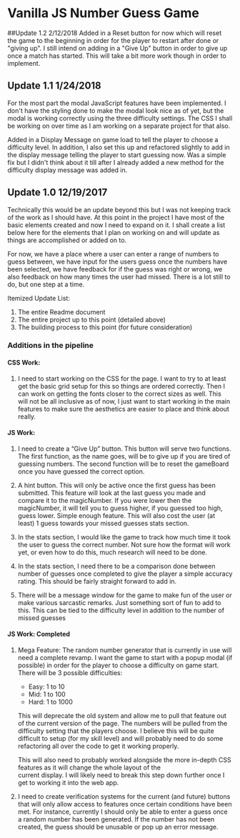 # Vanilla JS Number Guess Game

##Update 1.2 2/12/2018
Added in a Reset button for now which will reset the game to the beginning in order for the player to restart after done or "giving up". I still intend on adding in a "Give Up" button in order to give up once a match has started. This will take a bit more work though in order to implement. 

## Update 1.1 1/24/2018
For the most part the modal JavaScript features have been implemented. I don't have the styling done to make the modal look nice as of yet, but the modal is working correctly using the three difficulty settings. The CSS I shall be working on over time as I am working on a separate project for that also.

Added in a Display Message on game load to tell the player to choose a difficulty level. In addition, I also set this up and refactored slightly to add in the display message telling the player to start guessing now. Was a simple fix but I didn't think about it till after I already added a new method for the difficulty display message was added in.


## Update 1.0 12/19/2017
Technically this would be an update beyond this but I was not keeping track of the work as I should have. At this point in the project I have most of the basic elements created and now I need to expand on it. I shall create a list below here for the elements that I plan on working on and will update as things are accomplished or added on to.

For now, we have a place where a user can enter a range of numbers to guess between, we have input for the users guess once the numbers have been selected, we have feedback for if the guess was right or wrong, we also feedback on how many times the user had missed. There is a lot still to do, but one step at a time.

Itemized Update List:
1. The entire Readme document
2. The entire project up to this point (detailed above)
3. The building process to this point (for future consideration)



### Additions in the pipeline

#### CSS Work:
1. I need to start working on the CSS for the page. I want to try to at least get the basic grid setup for this so things are ordered correctly. Then I can work on getting the fonts closer to the correct sizes as well. This will not be all inclusive as of now, I just want to start working in the main features to make sure the aesthetics are easier to place and think about really.

#### JS Work:
1. I need to create a “Give Up” button. This button will serve two functions. The first function, as the name goes, will be to give up if you are tired of guessing numbers. The second function will be to reset the gameBoard once you have guessed the correct option.

2. A hint button. This will only be active once the first guess has been submitted. This feature will look at the last guess you made and compare it to the magicNumber. If you were lower then the magicNumber, it will tell you to guess higher, if you guessed too high, guess lower. Simple enough feature. This will also cost the user (at least) 1 guess towards your missed guesses stats section.

3. In the stats section, I would like the game to track how much time it took the user to guess the correct number. Not sure how the format will work yet, or even how to do this, much research will need to be done.

4. In the stats section, I need there to be a comparison done between number of guesses once completed to give the player a simple accuracy rating. This should be fairly straight forward to add in.

5. There will be a message window for the game to make fun of the user or make various sarcastic remarks. Just something sort of fun to add to this. This can be tied to the difficulty level in addition to the number of missed guesses

#### JS Work: Completed
1. Mega Feature: The random number generator that is currently in use will need a complete revamp. I want the game to start with a popup modal (if possible) in order for the player to choose a difficulty on game start. There will be 3 possible difficulties:
   * Easy: 1 to 10
   * Mid: 1 to 100
   * Hard: 1 to 1000

   This will deprecate the old system and allow me to pull that feature out of the current version of the page. The numbers will be
   pulled from the difficulty setting that the players choose. I believe this will be quite difficult to setup (for my skill level) and
   will probably need to do some refactoring all over the code to get it working properly.

   This will also need to probably worked alongside the more in-depth CSS features as it will change the whole layout of the   
   current display. I will likely need to break this step down further once I get to working it into the web app.

2. I need to create verification systems for the current (and future) buttons that will only allow access to features once certain conditions have been met. For instance, currently I should only be able to enter a guess once a random number has been generated. If the number has not been created, the guess should be unusable or pop up an error message.
